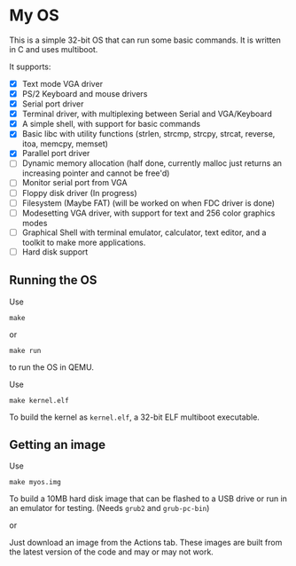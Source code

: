 # My OS
This is a simple 32-bit OS that can run some basic commands. It is written in C and uses multiboot.

It supports:
- [x] Text mode VGA driver
- [x] PS/2 Keyboard and mouse drivers
- [x] Serial port driver
- [x] Terminal driver, with multiplexing between Serial and VGA/Keyboard
- [x] A simple shell, with support for basic commands
- [x] Basic libc with utility functions (strlen, strcmp, strcpy, strcat, reverse, itoa, memcpy, memset)
- [x] Parallel port driver
- [ ] Dynamic memory allocation (half done, currently malloc just returns an increasing pointer and cannot be free'd)
- [ ] Monitor serial port from VGA
- [ ] Floppy disk driver (In progress)
- [ ] Filesystem (Maybe FAT) (will be worked on when FDC driver is done)
- [ ] Modesetting VGA driver, with support for text and 256 color graphics modes
- [ ] Graphical Shell with terminal emulator, calculator, text editor, and a toolkit to make more applications.
- [ ] Hard disk support

## Running the OS
Use
```
make
```
or
```
make run
```
to run the OS in QEMU.

Use
```
make kernel.elf
```
To build the kernel as `kernel.elf`, a 32-bit ELF multiboot executable.

## Getting an image
Use
```
make myos.img
```
To build a 10MB hard disk image that can be flashed to a USB drive or run in an emulator for testing. (Needs `grub2` and `grub-pc-bin`)

or

Just download an image from the Actions tab. These images are built from the latest version of the code and may or may not work.